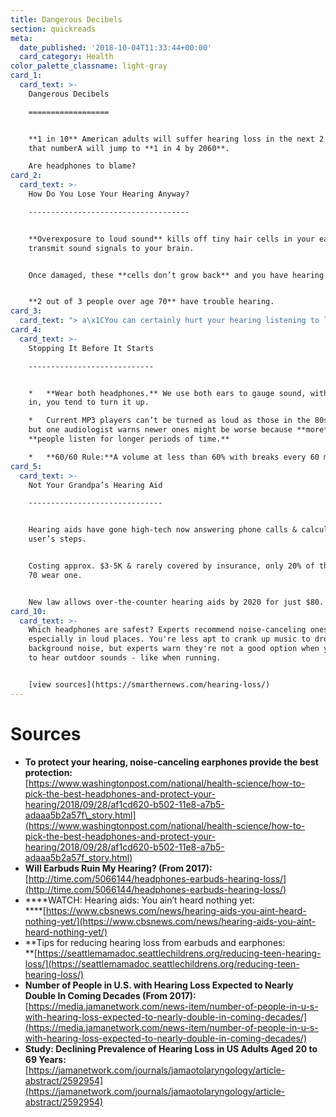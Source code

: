 ```yaml
---
title: Dangerous Decibels
section: quickreads
meta:
  date_published: '2018-10-04T11:33:44+00:00'
  card_category: Health
color_palette_classname: light-gray
card_1:
  card_text: >-
    Dangerous Decibels

    ==================


    **1 in 10** American adults will suffer hearing loss in the next 2 yrs &
    that numberA will jump to **1 in 4 by 2060**.  

    Are headphones to blame?
card_2:
  card_text: >-
    How Do You Lose Your Hearing Anyway?

    ------------------------------------


    **Overexposure to loud sound** kills off tiny hair cells in your ear that
    transmit sound signals to your brain.


    Once damaged, these **cells don’t grow back** and you have hearing loss.


    **2 out of 3 people over age 70** have trouble hearing.
card_3:
  card_text: "> a\x1CYou can certainly hurt your hearing listening to loud music, whether through earbuds or something else. But earbuds and listening to music with earbuds are not a major cause of hearing loss.a\x1D\n> \n> Dr. Robert Dobie, clinical professor of otolaryngology at the University of Texas Health Science Center. One of Dr. Dobie's March 2017 studies found rates of hearing loss have actually fallen among adults aged 20-69."
card_4:
  card_text: >-
    Stopping It Before It Starts

    ----------------------------


    *   **Wear both headphones.** We use both ears to gauge sound, with just one
    in, you tend to turn it up.

    *   Current MP3 players can’t be turned as loud as those in the 80s & 90s,
    but one audiologist warns newer ones might be worse because **more**A
    **people listen for longer periods of time.**

    *   **60/60 Rule:**A volume at less than 60% with breaks every 60 mins.
card_5:
  card_text: >-
    Not Your Grandpa’s Hearing Aid

    ------------------------------


    Hearing aids have gone high-tech now answering phone calls & calculating
    user’s steps.


    Costing approx. $3-5K & rarely covered by insurance, only 20% of those over
    70 wear one.


    New law allows over-the-counter hearing aids by 2020 for just $80.
card_10:
  card_text: >-
    Which headphones are safest? Experts recommend noise-canceling ones,
    especially in loud places. You're less apt to crank up music to drown out
    background noise, but experts warn they're not a good option when you need
    to hear outdoor sounds - like when running.


    [view sources](https://smarthernews.com/hearing-loss/)
---
```

Sources
=======

*   **To protect your hearing, noise-canceling earphones provide the best protection:**  
    [https://www.washingtonpost.com/national/health-science/how-to-pick-the-best-headphones-and-protect-your-hearing/2018/09/28/af1cd620-b502-11e8-a7b5-adaaa5b2a57f\_story.html](https://www.washingtonpost.com/national/health-science/how-to-pick-the-best-headphones-and-protect-your-hearing/2018/09/28/af1cd620-b502-11e8-a7b5-adaaa5b2a57f_story.html)
*   **Will Earbuds Ruin My Hearing? (From 2017):**  
    [http://time.com/5066144/headphones-earbuds-hearing-loss/](http://time.com/5066144/headphones-earbuds-hearing-loss/)
*   ****WATCH: Hearing aids: You ain’t heard nothing yet:  
    ****[https://www.cbsnews.com/news/hearing-aids-you-aint-heard-nothing-yet/](https://www.cbsnews.com/news/hearing-aids-you-aint-heard-nothing-yet/)
*   **Tips for reducing hearing loss from earbuds and earphones:  
    **[https://seattlemamadoc.seattlechildrens.org/reducing-teen-hearing-loss/](https://seattlemamadoc.seattlechildrens.org/reducing-teen-hearing-loss/)
*   **Number of People in U.S. with Hearing Loss Expected to Nearly Double In Coming Decades (From 2017):**  
    [https://media.jamanetwork.com/news-item/number-of-people-in-u-s-with-hearing-loss-expected-to-nearly-double-in-coming-decades/](https://media.jamanetwork.com/news-item/number-of-people-in-u-s-with-hearing-loss-expected-to-nearly-double-in-coming-decades/)
*   **Study: Declining Prevalence of Hearing Loss in US Adults Aged 20 to 69 Years:**  
    [https://jamanetwork.com/journals/jamaotolaryngology/article-abstract/2592954](https://jamanetwork.com/journals/jamaotolaryngology/article-abstract/2592954)